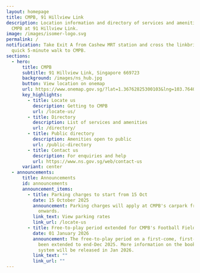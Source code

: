 ```yaml
---
layout: homepage
title: CMPB, 91 Hillview Link
description: Location information and directory of services and amenities at
  CMPB at 91 Hillview Link.
image: /images/isomer-logo.svg
permalink: /
notification: Take Exit A from Cashew MRT station and cross the linkbridge for a
  quick 5-minute walk to CMPB.
sections:
  - hero:
      title: CMPB
      subtitle: 91 Hillview Link, Singapore 669723
      background: /images/ns_hub.jpg
      button: View location on onemap
      url: https://www.onemap.gov.sg/?lat=1.36762825300103&lng=103.764025830065
      key_highlights:
        - title: Locate us
          description: Getting to CMPB
          url: /locate-us/
        - title: Directory
          description: List of services and amenities
          url: /directory/
        - title: Public directory
          description: Amenities open to public
          url: /public-directory
        - title: Contact us
          description: For enquiries and help
          url: https://www.ns.gov.sg/web/contact-us
      variant: center
  - announcements:
      title: Announcements
      id: announcements
      announcement_items:
        - title: Parking charges to start from 15 Oct
          date: 15 October 2025
          announcement: Parking charges will apply at CMPB's carpark from 15 Oct 2025
            onwards.
          link_text: View parking rates
          link_url: /locate-us
        - title: Free-to-play period extended for CMPB's Football Field
          date: 01 January 2026
          announcement: The free-to-play period on a first-come, first-served basis has
            been extended to end-Dec 2025. More information on the booking
            system will be released in Jan 2026.
          link_text: ""
          link_url: ""
---
```

